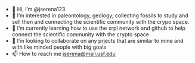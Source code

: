 - 👋 Hi, I’m @jserena123
- 👀 I’m interested in paleontology, geology, collecting fossils to study and sell then and connecting the scientific community with the crypo space. 
- 🌱 I’m currently learning how to use the xrpl network and github to help connect the scientific community with the crypto space
- 💞️ I’m looking to collaborate on any prjects that are similar to mine and with like minded people with big goals
- 📫 How to reach me jserena@mail.usf.edu

<!---
jserena123/jserena123 is a ✨ special ✨ repository because its `README.md` (this file) appears on your GitHub profile.
You can click the Preview link to take a look at your changes.
--->
